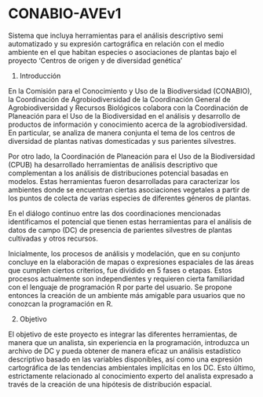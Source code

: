 # CONABIO-AVEv1
Sistema que incluya herramientas para el análisis descriptivo semi automatizado y su expresión cartográfica en relación con el medio ambiente en el que habitan especies o asociaciones de plantas bajo el proyecto ‘Centros de origen y de diversidad genética’


1. Introducción

En la Comisión para el Conocimiento y Uso de la Biodiversidad (CONABIO), la Coordinación de Agrobiodiversidad de la Coordinación General de Agrobiodiversidad y Recursos Biológicos colabora con la Coordinación de Planeación para el Uso de la Biodiversidad en el análisis y desarrollo de productos de información y conocimiento acerca de la agrobiodiversidad. En particular, se analiza de manera conjunta el tema de los centros de diversidad de plantas nativas domesticadas y sus parientes silvestres.  

Por otro lado, la Coordinación de Planeación para el Uso de la Biodiversidad (CPUB) ha desarrollado herramientas de análisis descriptivo que complementan a los análisis de distribuciones potencial basadas en modelos. Estas herramientas fueron desarrolladas para caracterizar los ambientes donde se encuentran ciertas asociaciones vegetales a partir de los puntos de colecta de varias especies de diferentes géneros de plantas. 

En el diálogo continuo entre las dos coordinaciones mencionadas identificamos el potencial que tienen estas herramientas para el análisis de datos de campo (DC) de presencia de parientes silvestres de plantas cultivadas y otros recursos. 

Inicialmente, los procesos de análisis y modelación, que en su conjunto concluye en la elaboración de mapas o expresiones espaciales de las áreas que cumplen ciertos criterios, fue dividido en 5 fases o etapas. Estos procesos actualmente son independientes y requieren cierta familiaridad con el lenguaje de programación R por parte del usuario. Se propone entonces la creación de un ambiente más amigable para usuarios que no conozcan la programación en R. 

2. Objetivo  

El objetivo de este proyecto es integrar las diferentes herramientas, de manera que un analista, sin experiencia en la programación, introduzca un archivo de DC y pueda obtener de manera eficaz un análisis estadístico descriptivo basado en las variables disponibles, así como una expresión cartográfica de las tendencias ambientales implícitas en los DC. Esto último, estrictamente relacionado al conocimiento experto del analista expresado a través de la creación de una hipótesis de distribución espacial.


